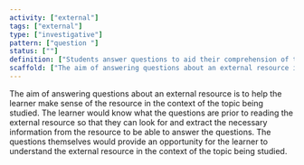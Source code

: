 ```yaml
---
activity: ["external"]
tags: ["external"]
type: ["investigative"]
pattern: ["question "]
status: [""]
definition: ["Students answer questions to aid their comprehension of the resource."]
scaffold: ["The aim of answering questions about an external resource is to help the learner make sense of the resource in the context of the topic being studied. The learner would know what the questions are prior to reading the external resource so that they can look for and extract the necessary information from the resource to be able to answer the questions. The questions themselves would provide an opportunity for the learner to understand the external resource in the context of the topic being studied."]
---
```


The aim of answering questions about an external resource is to help the learner make sense of the resource in the context of the topic being studied. The learner would know what the questions are prior to reading the external resource so that they can look for and extract the necessary information from the resource to be able to answer the questions. The questions themselves would provide an opportunity for the learner to understand the external resource in the context of the topic being studied.
